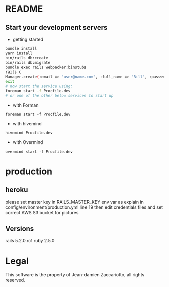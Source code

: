 # README

## Start your development servers

* getting started
```bash
bundle install
yarn install
bin/rails db:create
bin/rails db:migrate
bundle exec rails webpacker:binstubs
rails c
Manager.create(:email => "user@name.com", :full_name => "Bill", :password => 'password', :password_confirmation => 'password')
exit
# now start the service using:
foreman start -f Procfile.dev
# or one of the other below services to start up
```

* with Forman
```
foreman start -f Procfile.dev
```
* with hivemind
```
hivemind Procfile.dev
```

* with Overmind
```
overmind start -f Procfile.dev
```

# production
## heroku
please set master key in RAILS_MASTER_KEY env var as explain in config/environment/production.yml line 19
then edit credentials files and set correct AWS S3 bucket for pictures

## Versions
rails 5.2.0.rc1
ruby 2.5.0

# Legal

This software is the property of Jean-damien Zaccariotto, all rights reserved.
